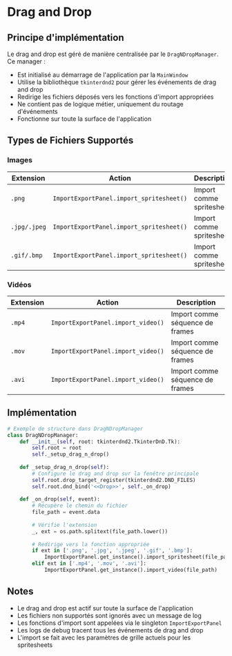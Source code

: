 # Drag and Drop

## Principe d'implémentation

Le drag and drop est géré de manière centralisée par le `DragNDropManager`. Ce manager :
- Est initialisé au démarrage de l'application par la `MainWindow`
- Utilise la bibliothèque `tkinterdnd2` pour gérer les événements de drag and drop
- Redirige les fichiers déposés vers les fonctions d'import appropriées
- Ne contient pas de logique métier, uniquement du routage d'événements
- Fonctionne sur toute la surface de l'application

## Types de Fichiers Supportés

### Images
| Extension | Action | Description |
|-----------|--------|-------------|
| `.png` | `ImportExportPanel.import_spritesheet()` | Import comme spritesheet |
| `.jpg/.jpeg` | `ImportExportPanel.import_spritesheet()` | Import comme spritesheet |
| `.gif/.bmp` | `ImportExportPanel.import_spritesheet()` | Import comme spritesheet |

### Vidéos
| Extension | Action | Description |
|-----------|--------|-------------|
| `.mp4` | `ImportExportPanel.import_video()` | Import comme séquence de frames |
| `.mov` | `ImportExportPanel.import_video()` | Import comme séquence de frames |
| `.avi` | `ImportExportPanel.import_video()` | Import comme séquence de frames |

## Implémentation

```python
# Exemple de structure dans DragNDropManager
class DragNDropManager:
    def __init__(self, root: tkinterdnd2.TkinterDnD.Tk):
        self.root = root
        self._setup_drag_n_drop()
    
    def _setup_drag_n_drop(self):
        # Configure le drag and drop sur la fenêtre principale
        self.root.drop_target_register(tkinterdnd2.DND_FILES)
        self.root.dnd_bind('<<Drop>>', self._on_drop)
    
    def _on_drop(self, event):
        # Récupère le chemin du fichier
        file_path = event.data
        
        # Vérifie l'extension
        _, ext = os.path.splitext(file_path.lower())
        
        # Redirige vers la fonction appropriée
        if ext in ['.png', '.jpg', '.jpeg', '.gif', '.bmp']:
            ImportExportPanel.get_instance().import_spritesheet(file_path)
        elif ext in ['.mp4', '.mov', '.avi']:
            ImportExportPanel.get_instance().import_video(file_path)
```

## Notes
- Le drag and drop est actif sur toute la surface de l'application
- Les fichiers non supportés sont ignorés avec un message de log
- Les fonctions d'import sont appelées via le singleton `ImportExportPanel`
- Les logs de debug tracent tous les événements de drag and drop
- L'import se fait avec les paramètres de grille actuels pour les spritesheets 